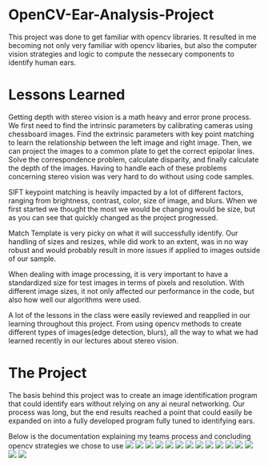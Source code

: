 # OpenCV-Ear-Analysis-Project


This project was done to get familiar with opencv libraries. It resulted in me becoming not only very familiar with opencv libaries, but also the computer vision strategies and logic to compute the nessecary components to identify human ears.
# Lessons Learned
Getting depth with stereo vision is a math heavy and error prone process. We first need to find the intrinsic parameters by calibrating cameras using chessboard images. Find the extrinsic parameters with key point matching to learn the relationship between the left image and right image. Then, we can project the images to a common plate to get the correct epipolar lines. Solve the correspondence problem, calculate disparity, and finally calculate the depth of the images. Having to handle each of these problems concerning stereo vision was very hard to do without using code samples. 


SIFT keypoint matching is heavily impacted by a lot of different factors, ranging from brightness, contrast, color, size of image, and blurs. When we first started we thought the most we would be changing would be size, but as you can see that quickly changed as the project progressed. 


Match Template is very picky on what it will successfully identify. Our handling of sizes and resizes, while did work to an extent, was in no way robust and would probably result in more issues if applied to images outside of our sample. 


When dealing with image processing, it is very important to have a standardized size for test images in terms of pixels and resolution. With different image sizes, it not only affected our performance in the code, but also how well our algorithms were used.


A lot of the lessons in the class were easily reviewed and reapplied in our learning throughout this project. From using opencv methods to create different types of images(edge detection, blurs), all the way to what we had learned recently in our lectures about stereo vision.

 # The Project
The basis behind this project was to create an image identification program that could identify ears without relying on any ai neural networking. Our process was long, but the end results reached a point that could easily be expanded on into a fully developed program fully tuned to identifying ears. 
  
Below is the documentation explaining my teams process and concluding opencv strategies we chose to use
<img src="./Final Project Documentation/Final Project Documentation-1.svg">
<img src="./Final Project Documentation/Final Project Documentation-2.svg">
<img src="./Final Project Documentation/Final Project Documentation-3.svg">
<img src="./Final Project Documentation/Final Project Documentation-4.svg">
<img src="./Final Project Documentation/Final Project Documentation-5.svg">
<img src="./Final Project Documentation/Final Project Documentation-6.svg">
<img src="./Final Project Documentation/Final Project Documentation-7.svg">
<img src="./Final Project Documentation/Final Project Documentation-8.svg">
<img src="./Final Project Documentation/Final Project Documentation-9.svg">
<img src="./Final Project Documentation/Final Project Documentation-10.svg">
<img src="./Final Project Documentation/Final Project Documentation-11.svg">
<img src="./Final Project Documentation/Final Project Documentation-12.svg">
<img src="./Final Project Documentation/Final Project Documentation-13.svg">
<img src="./Final Project Documentation/Final Project Documentation-14.svg">
<img src="./Final Project Documentation/Final Project Documentation-15.svg">

 
